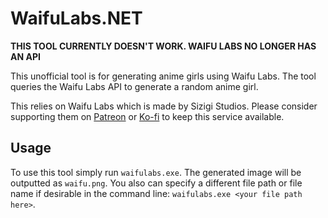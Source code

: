 ﻿# WaifuLabs.NET

**THIS TOOL CURRENTLY DOESN'T WORK. WAIFU LABS NO LONGER HAS AN API**

This unofficial tool is for generating anime girls using Waifu Labs. The tool queries the Waifu Labs API to generate a random anime girl. 

This relies on Waifu Labs which is made by Sizigi Studios. 
Please consider supporting them on [Patreon](https://www.patreon.com/bePatron?u=23037728) or [Ko-fi](https://ko-fi.com/B0B5106CI) to keep this service available.

## Usage
To use this tool simply run `waifulabs.exe`. The generated image will be outputted as `waifu.png`. You also can specify a different file path or file name if desirable in the command line: `waifulabs.exe <your file path here>`.
